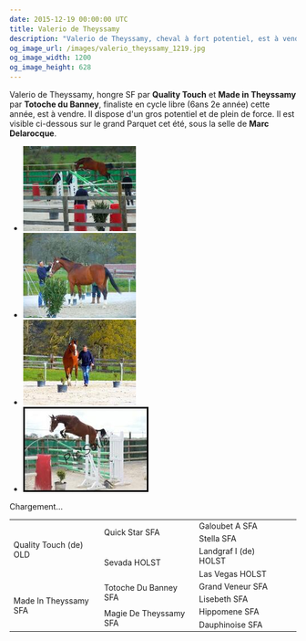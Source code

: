 ```yaml
---
date: 2015-12-19 00:00:00 UTC
title: Valerio de Theyssamy
description: "Valerio de Theyssamy, cheval à fort potentiel, est à vendre."
og_image_url: /images/valerio_theyssamy_1219.jpg
og_image_width: 1200
og_image_height: 628
---
```

<div class="pure-u-1 pure-u-md-1-2 pure-u-lg-1-3">
<p>Valerio de Theyssamy, hongre SF par <strong>Quality Touch</strong> et <strong>Made in Theyssamy</strong> par <strong>Totoche du Banney</strong>, finaliste en cycle libre (6ans 2e année) cette année, est à vendre. Il dispose d'un gros potentiel et de plein de force. Il est visible ci-dessous sur le grand Parquet cet été, sous la selle de <strong>Marc Delarocque</strong>.</p>

<div class="gallery" style="display:block;">
<ul class="rig columns-4">
<li><a href="/images/valerio_1215_1.jpg" title="Valério de Theyssamy"><img src="/images/valerio_1215_1_link_pv.jpg" alt="Valerio de Theyssamy" /></a></li>
<li><a href="/images/valerio_1215_2.jpg" title="Valério de Theyssamy"><img src="/images/valerio_1215_2_link_pv.jpg" alt="Valerio de Theyssamy" /></a></li>
<li><a href="/images/valerio_1215_3.jpg" title="Valério de Theyssamy"><img src="/images/valerio_1215_3_link_pv.jpg" alt="Valerio de Theyssamy" /></a></li>
<li><a href="/images/valerio_1215_0.jpg" title="Valério de Theyssamy"><img src="/images/valerio_1215_0_link_pv.jpg" alt="Valerio de Theyssamy" /></a></li>
</ul>
</div>
</div>

<div class="pure-u-1 pure-u-md-1-2 pure-u-lg-1-3">
<div class="lazyYT" data-youtube-id="QVqwndgII28" data-ratio="16:9">Chargement...</div>
</div>

<div class="pure-u-1 pure-u-md-1-2 pure-u-lg-1-3">
<table class="genealogie">
	<tr>
		<td rowspan="4" class="c-cell">Quality Touch (de) OLD</td>
		<td rowspan="2" class="c-cell">Quick Star SFA</td>
		<td class="c-cell">Galoubet A SFA</td>
	</tr>
	<tr>
		<td class="c-cell">Stella SFA</td>
		<td></td>
		<td></td>
	</tr>
	<tr>
		<td rowspan="2" class="c-cell">Sevada HOLST</td>
		<td class="c-cell">Landgraf I (de) HOLST</td>
		<td></td>
	</tr>
	<tr>
		<td class="c-cell">Las Vegas HOLST</td>
		<td></td>
		<td></td>
	</tr>
	<tr>
		<td rowspan="4" class="c-cell">Made In Theyssamy SFA</td>
		<td rowspan="2" class="c-cell">Totoche Du Banney SFA</td>
		<td class="c-cell">Grand Veneur SFA</td>
	</tr>
	<tr>
		<td class="c-cell">Lisebeth SFA</td>
		<td></td>
		<td></td>
	</tr>
	<tr>
		<td rowspan="2" class="c-cell">Magie De Theyssamy SFA</td>
		<td class="c-cell">Hippomene SFA</td>
		<td></td>
	</tr>
	<tr>
		<td class="c-cell">Dauphinoise SFA</td>
		<td></td>
		<td></td>
	</tr>
</table>
</div>
